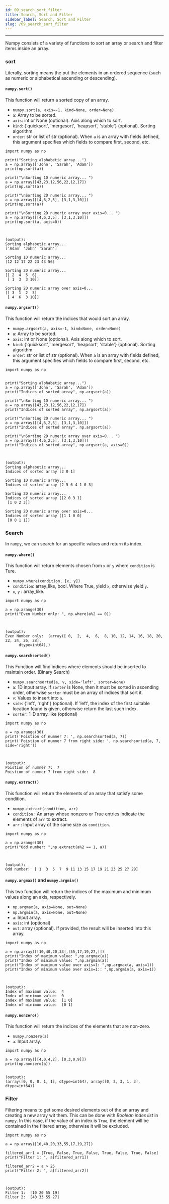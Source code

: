 ```yaml
---
id: 09_search_sort_filter
title: Search, Sort and Filter
sidebar_label: Search, Sort and Filter
slug: /09_search_sort_filter
---
```


---

Numpy consists of a variety of functions to sort an array or search and filter items inside an array.

### sort

Literally, sorting means the put the elements in an ordered sequence (such as numeric or alphabetical ascending or descending).

#### `numpy.sort()`
This function will return a sorted copy of an array.
- `numpy.sort(a, axis=-1, kind=None, order=None)`
- `a`: Array to be sorted.
- `axis`: int or None (optional). Axis along which to sort.
- `kind`: {'quicksort', 'mergesort', 'heapsort', 'stable'} (optional). Sorting algorithm.
- `order`: str or list of str (optional). When `a` is an array with fields defined, this argument specifies which fields to compare first, second, etc.

```
import numpy as np

print("Sorting alphabetic array...")
a = np.array(['John', 'Sarah', 'Adam'])
print(np.sort(a))

print("\nSorting 1D numeric array... ")
a = np.array([43,23,12,56,22,12,17])
print(np.sort(a))

print("\nSorting 2D numeric array... ")
a = np.array([[4,6,2,5], [3,1,3,10]])
print(np.sort(a))

print("\nSorting 2D numeric array over axis=0... ")
a = np.array([[4,6,2,5], [3,1,3,10]])
print(np.sort(a, axis=0))



(output):
Sorting alphabetic array...
['Adam' 'John' 'Sarah']

Sorting 1D numeric array...
[12 12 17 22 23 43 56]

Sorting 2D numeric array...
[[ 2  4  5  6]
 [ 1  3  3 10]]

Sorting 2D numeric array over axis=0...
[[ 3  1  2  5]
 [ 4  6  3 10]]
```

#### `numpy.argsort()`
This function will return the indices that would sort an array.
- `numpy.argsort(a, axis=-1, kind=None, order=None)`
- `a`: Array to be sorted.
- `axis`: int or None (optional). Axis along which to sort.
- `kind`: {'quicksort', 'mergesort', 'heapsort', 'stable'} (optional). Sorting algorithm.
- `order`: str or list of str (optional). When `a` is an array with fields defined, this argument specifies which fields to compare first, second, etc.

```
import numpy as np


print("Sorting alphabetic array...")
a = np.array(['John', 'Sarah', 'Adam'])
print("Indices of sorted array", np.argsort(a))

print("\nSorting 1D numeric array... ")
a = np.array([43,23,12,56,22,12,17])
print("Indices of sorted array", np.argsort(a))

print("\nSorting 2D numeric array... ")
a = np.array([[4,6,2,5], [3,1,3,10]])
print("Indices of sorted array", np.argsort(a))

print("\nSorting 2D numeric array over axis=0... ")
a = np.array([[4,6,2,5], [3,1,3,10]])
print("Indices of sorted array", np.argsort(a, axis=0))



(output):
Sorting alphabetic array...
Indices of sorted array [2 0 1]

Sorting 1D numeric array...
Indices of sorted array [2 5 6 4 1 0 3]

Sorting 2D numeric array...
Indices of sorted array [[2 0 3 1]
 [1 0 2 3]]

Sorting 2D numeric array over axis=0...
Indices of sorted array [[1 1 0 0]
 [0 0 1 1]]
```

### Search
In `numpy`, we can search for an specific values and return its index.

#### `numpy.where()`
This function will return elements chosen from `x` or `y` where `condition` is Ture.
- `numpy.where(condition, [x, y])`
- `condition`: array_like, bool. Where True, yield `x`, otherwise yield `y`.
- `x`, `y` : array_like.

```
import numpy as np

a = np.arange(30)
print("Even Number only: ", np.where(a%2 == 0))



(output):
Even Number only:  (array([ 0,  2,  4,  6,  8, 10, 12, 14, 16, 18, 20, 22, 24, 26, 28],
      dtype=int64),)
```

#### `numpy.searchsorted()`
This Function will find indices where elements should be inserted to maintain order. (Binary Search)
- `numpy.searchsorted(a, v, side='left', sorter=None)`
- `a`: 1D input array. If `sorter` is None, then it must be sorted in ascending order, otherwise `sorter` must be an array of indices that sort it.
- `v`: Values to insert into `a`.
- `side`: {'left', 'right'} (optional). If 'left', the index of the first suitable location found is given, otherwise return the last such index.
- `sorter`: 1-D array_like (optional)

```
import numpy as np

a = np.arange(30)
print('Poistion of numner 7: ', np.searchsorted(a, 7))
print('Poistion of numner 7 from right side: ', np.searchsorted(a, 7, side='right'))



(output):
Poistion of numner 7:  7
Poistion of numner 7 from right side:  8
```

#### `numpy.extract()`
This function will return the elements of an array that satisfy some condition.
- `numpy.extract(condition, arr)`
- `condition` : An array whose nonzero or True entries indicate the elements of `arr` to extract.
- `arr` : Input array of the same size as `condition`.

```
import numpy as np

a = np.arange(30)
print("Odd number: ",np.extract(a%2 == 1, a))



(output):
Odd number:  [ 1  3  5  7  9 11 13 15 17 19 21 23 25 27 29]
```

#### `numpy.argmax()` and `numpy.argmin()`
This two function will return the indices of the maximum and minimum values along an axis, respectively.
- `np.argmax(a, axis=None, out=None)`
- `np.argmin(a, axis=None, out=None)`
- `a`: Input array.
- `axis`: int (optional)
- `out`: array (optional). If provided, the result will be inserted into this array.

```
import numpy as np

a = np.array([[10,40,20,33],[55,17,19,27,]])
print("Index of maximum value: ",np.argmax(a))
print("Index of minimum value: ",np.argmin(a))
print("Index of maximum value over axis=1: ",np.argmax(a, axis=1))
print("Index of minimum value over axis=1:: ",np.argmin(a, axis=1))



(output):
Index of maximum value:  4
Index of minimum value:  0
Index of maximum value:  [1 0]
Index of minimum value:  [0 1]
```

#### `numpy.nonzero()`
This function will return the indices of the elements that are non-zero.
- `numpy.nonzero(a)`
- `a`: Input array.

```
import numpy as np

a = np.array([[4,0,4,2], [0,3,0,9]])
print(np.nonzero(a))


(output):
(array([0, 0, 0, 1, 1], dtype=int64), array([0, 2, 3, 1, 3], dtype=int64))
```

### Filter
Filtering means to get some desired elements out of the an array and creating a new array wit them. This can be done with *Boolean index list* in `numpy`. In this case, if the value of an index is `True`, the element will be contained in the filtered array, otherwise it will be excluded.

```
import numpy as np

a = np.array([10,40,20,33,55,17,19,27])

filtered_arr1 = [True, False, True, False, True, False, True, False]
print("Filter 1: ", a[filtered_arr1])

filtered_arr2 = a > 25
print("Filter 2: ", a[filtered_arr2])



(output):
Filter 1:  [10 20 55 19]
Filter 2:  [40 33 55 27]
```
